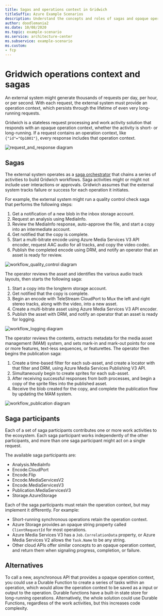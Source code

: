 ```yaml
---
title: Sagas and operations context in Gridwich
titleSuffix: Azure Example Scenarios
description: Understand the concepts and roles of sagas and opaque operations context in orchestrating Gridwich workflows.
author: doodlemania2
ms.date: 10/08/2020
ms.topic: example-scenario
ms.service: architecture-center
ms.subservice: example-scenario
ms.custom:
- fcp
---
```


# Gridwich operations context and sagas

An external system might generate thousands of requests per day, per hour, or per second. With each request, the external system must provide an operation context, which persists through the lifetime of even very long-running requests.

Gridwich is a stateless request processing and work activity solution that responds with an opaque operation context, whether the activity is short- or long-running. If a request contains an operation context, like `{"id"="Op1001"}`, every response includes that operation context.

![request_and_response diagram](media/request-response.png)

## Sagas
The external system operates as a [saga orchestrator](https://microservices.io/patterns/data/saga.html) that chains a series of activities to build Gridwich workflows. Saga activities might or might not include user interactions or approvals. Gridwich assumes that the external system tracks failure or success for each operation it initiates. 

For example, the external system might run a quality control check saga that performs the following steps:

1. Get a notification of a new blob in the inbox storage account.
1. Request an analysis using MediaInfo.
1. Review the MediaInfo response, auto-approve the file, and start a copy into an intermediate account.
1. Get notified that the copy is complete.
1. Start a multi-bitrate encode using Azure Media Services V3 API encoder, request AAC audio for all tracks, and copy the video codec.
1. Publish the completed encode using DRM, and notify an operator that an asset is ready for review.

![workflow_quality_control diagram](media/quality-control-saga.png)

The operator reviews the asset and identifies the various audio track layouts, then starts the following saga:

 1. Start a copy into the longterm storage account.
 1. Get notified that the copy is complete.
 1. Begin an encode with TeleStream CloudPort to Mux the left and right stereo tracks, along with the video, into a new asset.
 1. Create a multi-bitrate asset using Azure Media Services V3 API encoder.
 1. Publish the asset with DRM, and notify an operator that an asset is ready for logging.

![workflow_logging diagram](media/logging-saga.png)

The operator reviews the contents, extracts metadata for the media asset management (MAM) system, and sets mark-in and mark-out points for one or more features, text-less sequences, or featurettes. The operator then begins the publication saga:

 1. Create a time-based filter for each sub-asset, and create a locator with that filter and DRM, using Azure Media Services Publishing V3 API.
 1. Simultaneously begin to create sprites for each sub-asset.
 1. After receiving successful responses from both processes, and begin a copy of the sprite files into the published asset.
 1. Receive the blob created for the copy, and complete the publication flow by updating the MAM system.

![workflow_publication diagram](media/publication-saga.png)

## Saga participants

Each of a set of saga participants contributes one or more work activities to the ecosystem. Each saga participant works independently of the other participants, and more than one saga participant might act on a single request.

The available saga participants are:

- Analysis.MediaInfo
- Encode.CloudPort
- Encode.Flip
- Encode.MediaServicesV2
- Encode.MediaServicesV3
- Publication.MediaServicesV3
- Storage.AzureStorage

Each of the saga participants must retain the operation context, but may implement it differently. For example:

- Short-running synchronous operations retain the operation context.
- Azure Storage provides an opaque string property called `ClientRequestId` for most operations.
- Azure Media Services V3 has a `Job.CorrelationData` property, or Azure Media Services V2 allows the `Task.Name` to be any string.
- Other cloud APIs offer similar concepts to an opaque operation context, and return them when signaling progress, completion, or failure.

## Alternatives

To call a new, asynchronous API that provides a opaque operation context, you could use a Durable Function to create a series of tasks within an operation, which would allow the operation context to be saved as a input or output to the operation. Durable functions have a built-in state store for long-running operations. Alternatively, the whole solution could use Durable Functions, regardless of the work activities, but this increases code complexity.

